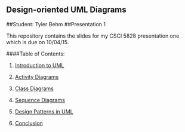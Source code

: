 ## Design-oriented UML Diagrams
##Student: Tyler Behm
##Presentation 1

This repository contains the slides for my CSCI 5828 presentation one 
which is due on 10/04/15.

####Table of Contents:
1) [Introduction to UML](https://github.com/trekbaum/present/blob/master/uml/slide1.md)

2) [Activity Diagrams](https://github.com/trekbaum/present/blob/master/uml/slide2.md)

3) [Class Diagrams](https://github.com/trekbaum/present/blob/master/uml/slide3.md)

4) [Sequence Diagrams](https://github.com/trekbaum/present/blob/master/uml/slide4.md)

5) [Design Patterns in UML](https://github.com/trekbaum/present/blob/master/uml/slide5.md)

5) [Conclusion](https://github.com/trekbaum/present/blob/master/uml/slide6.md)
